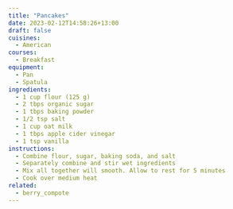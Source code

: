 ```yaml
---
title: "Pancakes"
date: 2023-02-12T14:58:26+13:00
draft: false
cuisines:
  - American
courses:
  - Breakfast
equipment:
  - Pan
  - Spatula
ingredients:
  - 1 cup flour (125 g)
  - 2 tbps organic sugar
  - 1 tbps baking powder
  - 1/2 tsp salt
  - 1 cup oat milk
  - 1 tbps apple cider vinegar
  - 1 tsp vanilla
instructions:
  - Combine flour, sugar, baking soda, and salt
  - Separately combine and stir wet ingredients
  - Mix all together will smooth. Allow to rest for 5 minutes
  - Cook over medium heat
related:
  - berry_compote
---
```

